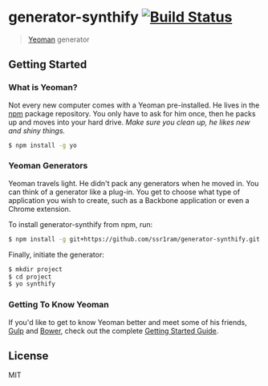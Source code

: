 # generator-synthify [![Build Status](https://secure.travis-ci.org/ssr1ram/generator-synthify.png?branch=master)](https://travis-ci.org/ssr1ram/generator-synthify)

> [Yeoman](http://yeoman.io) generator


## Getting Started

### What is Yeoman?

Not every new computer comes with a Yeoman pre-installed. He lives in the [npm](https://npmjs.org) package repository. You only have to ask for him once, then he packs up and moves into your hard drive. *Make sure you clean up, he likes new and shiny things.*

```bash
$ npm install -g yo
```

### Yeoman Generators

Yeoman travels light. He didn't pack any generators when he moved in. You can think of a generator like a plug-in. You get to choose what type of application you wish to create, such as a Backbone application or even a Chrome extension.

To install generator-synthify from npm, run:

```bash
$ npm install -g git+https://github.com/ssr1ram/generator-synthify.git
```

Finally, initiate the generator:

```bash
$ mkdir project
$ cd project
$ yo synthify
```

### Getting To Know Yeoman

If you'd like to get to know Yeoman better and meet some of his friends, [Gulp](http://gulpjs.com) and [Bower](http://bower.io), check out the complete [Getting Started Guide](https://github.com/yeoman/yeoman/wiki/Getting-Started).


## License

MIT
